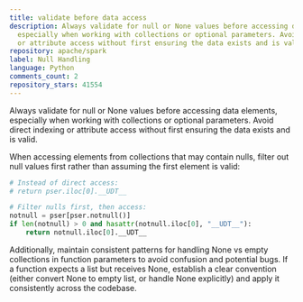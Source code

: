```yaml
---
title: validate before data access
description: Always validate for null or None values before accessing data elements,
  especially when working with collections or optional parameters. Avoid direct indexing
  or attribute access without first ensuring the data exists and is valid.
repository: apache/spark
label: Null Handling
language: Python
comments_count: 2
repository_stars: 41554
---
```


Always validate for null or None values before accessing data elements, especially when working with collections or optional parameters. Avoid direct indexing or attribute access without first ensuring the data exists and is valid.

When accessing elements from collections that may contain nulls, filter out null values first rather than assuming the first element is valid:

```python
# Instead of direct access:
# return pser.iloc[0].__UDT__

# Filter nulls first, then access:
notnull = pser[pser.notnull()]
if len(notnull) > 0 and hasattr(notnull.iloc[0], "__UDT__"):
    return notnull.iloc[0].__UDT__
```

Additionally, maintain consistent patterns for handling None vs empty collections in function parameters to avoid confusion and potential bugs. If a function expects a list but receives None, establish a clear convention (either convert None to empty list, or handle None explicitly) and apply it consistently across the codebase.